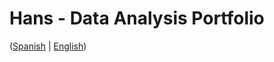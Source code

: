 # Hans - Data Analysis Portfolio 
([Spanish](https://github.com/HansAllTech/Hans_Data_Analysis_Portfolio/blob/main/Proyectos.md#tabla-de-contenido-es--en) | [English](https://github.com/HansAllTech/Hans_Data_Analysis_Portfolio/blob/main/Projects.md#table-of-content-es--en))          
                                                  
                                                                                                                                                                                     
                                                    
                                                                
                                 
                    
                        
          
    
            
     
   
 
 
 
